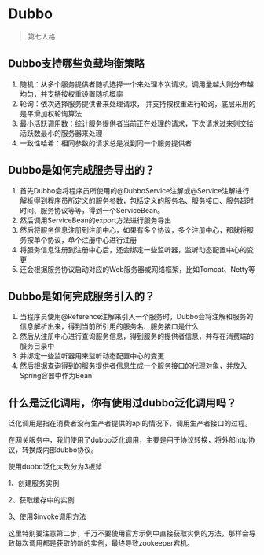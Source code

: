 # Dubbo

> 第七人格

## Dubbo⽀持哪些负载均衡策略

1. 随机：从多个服务提供者随机选择⼀个来处理本次请求，调⽤量越⼤则分布越均匀，并⽀持按权重设置随机概率
2. 轮询：依次选择服务提供者来处理请求， 并⽀持按权重进⾏轮询，底层采⽤的是平滑加权轮询算法
3. 最⼩活跃调⽤数：统计服务提供者当前正在处理的请求，下次请求过来则交给活跃数最⼩的服务器来处理
4. ⼀致性哈希：相同参数的请求总是发到同⼀个服务提供者

## Dubbo是如何完成服务导出的？

1. ⾸先Dubbo会将程序员所使⽤的@DubboService注解或@Service注解进⾏解析得到程序员所定义的服务参数，包括定义的服务名、服务接⼝、服务超时时间、服务协议等等，得到⼀个ServiceBean。
2. 然后调⽤ServiceBean的export⽅法进⾏服务导出
3. 然后将服务信息注册到注册中⼼，如果有多个协议，多个注册中⼼，那就将服务按单个协议，单个注册中⼼进⾏注册
4. 将服务信息注册到注册中⼼后，还会绑定⼀些监听器，监听动态配置中⼼的变更
5. 还会根据服务协议启动对应的Web服务器或⽹络框架，⽐如Tomcat、Netty等

## Dubbo是如何完成服务引⼊的？

1. 当程序员使⽤@Reference注解来引⼊⼀个服务时，Dubbo会将注解和服务的信息解析出来，得到当前所引⽤的服务名、服务接⼝是什么
2. 然后从注册中⼼进⾏查询服务信息，得到服务的提供者信息，并存在消费端的服务⽬录中
3. 并绑定⼀些监听器⽤来监听动态配置中⼼的变更
4. 然后根据查询得到的服务提供者信息⽣成⼀个服务接⼝的代理对象，并放⼊Spring容器中作为Bean

## 什么是泛化调用，你有使用过dubbo泛化调用吗？
泛化调用是指在消费者没有生产者提供的api的情况下，调用生产者接口的过程。

在网关服务中，我们使用了dubbo泛化调用，主要是用于协议转换，将外部http协议，转换成内部dubbo协议。

使用dubbo泛化大致分为3板斧

1、创建服务实例

2、获取缓存中的实例

3、使用$invoke调用方法

这里特别要注意第二步，千万不要使用官方示例中直接获取实例的方法，那样会导致每次调用都是获取的新的实例，最终导致zookeeper宕机。